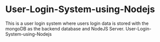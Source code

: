 # User-Login-System-using-Nodejs
This is a user login system where users login data is stored with the mongoDB as the backend database and NodeJS Server.
User-Login-System-using-Nodejs
